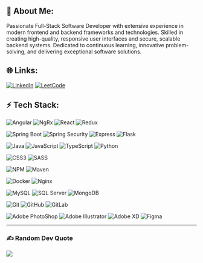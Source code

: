 ## 💫 About Me:

Passionate Full-Stack Software Developer with extensive experience in modern frontend and backend frameworks and technologies. Skilled in creating high-quality, responsive user interfaces and secure, scalable backend systems. Dedicated to continuous learning, innovative problem-solving, and delivering exceptional software solutions.

## 🌐 Links:

[![LinkedIn](https://img.shields.io/badge/LinkedIn-0A66C2.svg?logo=linkedin&logoColor=white)](https://www.linkedin.com/in/majdselmi/)
[![LeetCode](https://img.shields.io/badge/Leetcode-FFA116.svg?logo=leetcode&logoColor=white)](https://leetcode.com/majd-selmi/)

## ⚡️ Tech Stack:

![Angular](https://img.shields.io/badge/angular-dd1b16.svg?style=for-the-badge&logo=angular&logoColor=white)
![NgRx](https://img.shields.io/badge/ngrx-BA2BD2.svg?style=for-the-badge&logo=ngrx&logoColor=white)
![React](https://img.shields.io/badge/react-1c84bc.svg?style=for-the-badge&logo=react&logoColor=white)
![Redux](https://img.shields.io/badge/redux-764ABC.svg?style=for-the-badge&logo=redux&logoColor=white)

![Spring Boot](https://img.shields.io/badge/spring%20boot-6DB33F.svg?style=for-the-badge&logo=springboot&logoColor=white)
![Spring Security](https://img.shields.io/badge/spring%20security-6DB33F.svg?style=for-the-badge&logo=springsecurity&logoColor=white)
![Express](https://img.shields.io/badge/express-000000.svg?style=for-the-badge&logo=express&logoColor=white)
![Flask](https://img.shields.io/badge/flask-ffffff.svg?style=for-the-badge&logo=flask&logoColor=black)

![Java](https://img.shields.io/badge/java-ED8B00.svg?style=for-the-badge&logo=openjdk&logoColor=white)
![JavaScript](https://img.shields.io/badge/javascript-%23323330.svg?style=for-the-badge&logo=javascript&logoColor=%23F7DF1E)
![TypeScript](https://img.shields.io/badge/typescript-007acc.svg?style=for-the-badge&logo=typescript&logoColor=white)
![Python](https://img.shields.io/badge/python-3776AB.svg?style=for-the-badge&logo=python&logoColor=white)

![CSS3](https://img.shields.io/badge/css3-%231572B6.svg?style=for-the-badge&logo=css3&logoColor=white)
![SASS](https://img.shields.io/badge/SASS-hotpink.svg?style=for-the-badge&logo=SASS&logoColor=white)

![NPM](https://img.shields.io/badge/NPM-%23000000.svg?style=for-the-badge&logo=npm&logoColor=white)
![Maven](https://img.shields.io/badge/Maven-C71A36.svg?style=for-the-badge&logo=apachemaven&logoColor=white)

![Docker](https://img.shields.io/badge/docker-%230db7ed.svg?style=for-the-badge&logo=docker&logoColor=white)
![Nginx](https://img.shields.io/badge/nginx-%23009639.svg?style=for-the-badge&logo=nginx&logoColor=white)

![MySQL](https://img.shields.io/badge/mysql-4479A1.svg?style=for-the-badge&logo=mysql&logoColor=white)
![SQL Server](https://img.shields.io/badge/sql%20server-CC2927.svg?style=for-the-badge&logo=microsoftsqlserver&logoColor=white)
![MongoDB](https://img.shields.io/badge/MongoDB-47A248.svg?style=for-the-badge&logo=mongodb&logoColor=white)

![Git](https://img.shields.io/badge/Git-F05032.svg?style=for-the-badge&logo=git&logoColor=white)
![GitHub](https://img.shields.io/badge/github-181717.svg?style=for-the-badge&logo=github&logoColor=white)
![GitLab](https://img.shields.io/badge/GitLab-FC6D26.svg?style=for-the-badge&logo=gitlab&logoColor=white)

![Adobe PhotoShop](https://img.shields.io/badge/adobe%20photoshop-111111.svg?style=for-the-badge&logo=adobephotoshop&logoColor=31A8FF)
![Adobe Illustrator](https://img.shields.io/badge/adobe%20illustrator-111111.svg?style=for-the-badge&logo=adobeillustrator&logoColor=FF9A00)
![Adobe XD](https://img.shields.io/badge/adobe%20xd-111111.svg?style=for-the-badge&logo=adobexd&logoColor=FF61F6)
![Figma](https://img.shields.io/badge/figma-111111.svg?style=for-the-badge&logo=figma&logoColor=F24E1E)

---

### ✍️ Random Dev Quote

![](https://quotes-github-readme.vercel.app/api?type=horizontal&theme=radical)
